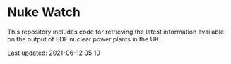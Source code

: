 # Nuke Watch

This repository includes code for retrieving the latest information available on the output of EDF nuclear power plants in the UK.

Last updated: 2021-06-12 05:10